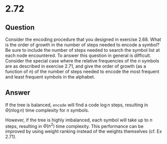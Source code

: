 # 2.72

## Question

Consider the encoding procedure that you designed in exercise 2.68. What is the order of growth in the number of steps needed to encode a symbol? Be sure to include the number of steps needed to search the symbol list at each node encountered. To answer this question in general is difficult. Consider the special case where the relative frequencies of the $n$ symbols are as described in exercise 2.71, and give the order of growth (as a function of $n$) of the number of steps needed to encode the most frequent and least frequent symbols in the alphabet.

## Answer

If the tree is balanced, `encode` will find a code $\log n$ steps, resulting in $\Theta(n \log n)$ time complexity for $n$ symbols.

However, if the tree is highly imbalanced, each symbol will take up to $n$ steps, resulting in $\Theta(n^2)$ time complexity. This performance can be improved by using weight ranking instead of the weights themselves (cf. Ex 2.71).
